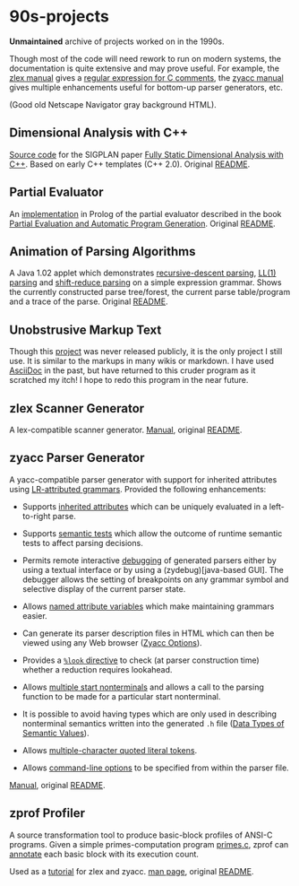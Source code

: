 # 90s-projects

**Unmaintained** archive of projects worked on in the 1990s. 

Though most of the code will need rework to run on modern systems, the
documentation is quite extensive and may prove useful.  For example,
the
[zlex manual](https://rawgit.com/zerksis/90s-projects/master/zlex-1.02/zlex/doc/zlex.html)
gives a
[regular expression for C comments](https://rawgit.com/zerksis/90s-projects/master/zlex-1.02/zlex/doc/zlex.html#SEC47),
the
[zyacc manual](https://rawgit.com/zerksis/90s-projects/master/zyacc-1.03/zyacc/doc/zyacc_toc.html)
gives multiple enhancements useful for bottom-up parser generators,
etc.

(Good old Netscape Navigator gray background HTML).

## Dimensional Analysis with C++

[Source code](./dim-1.02) for the SIGPLAN paper
[Fully Static Dimensional Analysis with C++](https://rawgit.com/zerksis/90s-projects/master/dim-1.02/sigplan.pdf).
Based on early C++ templates (C++ 2.0).  Original
[README](https://rawgit.com/zerksis/90s-projects/master/dim-1.02/README).

## Partial Evaluator

An [implementation](./ch4_pl) in Prolog of the partial evaluator
described in the book
[Partial Evaluation and Automatic Program Generation](https://www.itu.dk/~sestoft/pebook/pebook.html).
Original [README](https://rawgit.com/zerksis/90s-projects/master/ch4_pl/README).

## Animation of Parsing Algorithms

A Java 1.02 applet which demonstrates
[recursive-descent parsing](https://rawgit.com/zerksis/90s-projects/master/parsdemo-1.0/recframe.html),
[LL(1) parsing](https://rawgit.com/zerksis/90s-projects/master/parsdemo-1.0/ll1frame.html) and
[shift-reduce parsing](https://rawgit.com/zerksis/90s-projects/master/parsdemo-1.0/srframe.html) on a simple expression
grammar.  Shows the currently constructed parse tree/forest, the
current parse table/program and a trace of the parse.  Original
[README](https://rawgit.com/zerksis/90s-projects/master/parsdemo-1.0/README).


## Unobstrusive Markup Text

Though this [project](./umt) was never released publicly, it is the
only project I still use.  It is similar to the markups in many wikis
or markdown.  I have used [AsciiDoc](http://asciidoc.org/) in the
past, but have returned to this cruder program as it scratched my
itch!  I hope to redo this program in the near future.

## zlex Scanner Generator

A lex-compatible scanner generator.
[Manual](https://rawgit.com/zerksis/90s-projects/master/zlex-1.02/zlex/doc/zlex.html),  original
[README](https://rawgit.com/zerksis/90s-projects/master/zlex-1.02/README).

## zyacc Parser Generator

A yacc-compatible parser generator with support for inherited attributes using
[LR-attributed grammars](https://en.wikipedia.org/wiki/LR-attributed_grammar).
Provided the following enhancements:

* Supports [inherited attributes](https://rawgit.com/zerksis/90s-projects/master/zyacc-1.03/zyacc/doc/zyacc_4.html#SEC55) which can be
uniquely evaluated in a left-to-right parse.

* Supports [semantic tests](https://rawgit.com/zerksis/90s-projects/master/zyacc-1.03/zyacc/doc/zyacc_4.html#SEC59)
which allow the outcome of runtime semantic tests to affect parsing
decisions.

* Permits remote interactive
[debugging](https://rawgit.com/zerksis/90s-projects/master/zyacc-1.03/zyacc/doc/zyacc_9.html#SEC104) of generated
parsers either by using a textual interface or by using a
(zydebug)[java-based GUI].  The debugger allows the setting of
breakpoints on any grammar symbol and selective display of the current
parser state.

* Allows
  [named attribute variables](https://rawgit.com/zerksis/90s-projects/master/zyacc-1.03/zyacc/doc/zyacc_4.html#SEC52)
  which make maintaining grammars easier.

* Can generate its parser description files in HTML which can then be viewed
using any Web browser ([Zyacc Options](https://rawgit.com/zerksis/90s-projects/master/zyacc-1.03/zyacc/doc/zyacc_10.html#SEC122)).

* Provides a [`%look` directive](https://rawgit.com/zerksis/90s-projects/master/zyacc-1.03/zyacc/doc/zyacc_4.html#SEC74) to
check (at parser construction time) whether a reduction requires lookahead.

* Allows
[multiple start nonterminals](https://rawgit.com/zerksis/90s-projects/master/zyacc-1.03/zyacc/doc/zyacc_4.html#SEC70)
and allows a call to the parsing function to be made for a particular
start nonterminal.

* It is possible to avoid having types which are only used in describing
nonterminal semantics written into the generated `.h` file
([Data Types of Semantic Values](https://rawgit.com/zerksis/90s-projects/master/zyacc-1.03/zyacc/doc/zyacc_4.html#SEC47)).

* Allows
  [multiple-character quoted literal tokens](https://rawgit.com/zerksis/90s-projects/master/zyacc-1.03/zyacc/doc/zyacc_4.html#SEC66).

* Allows [command-line options](https://rawgit.com/zerksis/90s-projects/master/zyacc-1.03/zyacc/doc/zyacc_4.html#SEC73)
  to be specified from within the parser file.


[Manual](https://rawgit.com/zerksis/90s-projects/master/zyacc-1.03/zyacc/doc/zyacc_toc.html),  original [README](https://rawgit.com/zerksis/90s-projects/master/zyacc-1.03/zyacc/doc/zyacc_toc.html).

## zprof Profiler

A source transformation tool to produce basic-block profiles of ANSI-C
programs.  Given a simple primes-computation program
[primes.c](./zprof-0.1/zprof/primes.c), zprof can
[annotate](./zprof-0.1/zprof/primes.c.bb) each basic block with its
execution count.

Used as a [tutorial](https://rawgit.com/zerksis/90s-projects/master/zprof-0.1/zprof/NOTES.html) for zlex and
zyacc.  [man page](https://rawgit.com/zerksis/90s-projects/master/zprof-0.1/zprof/zprof.html), original
[README](https://rawgit.com/zerksis/90s-projects/master/zprof-0.1/README).
